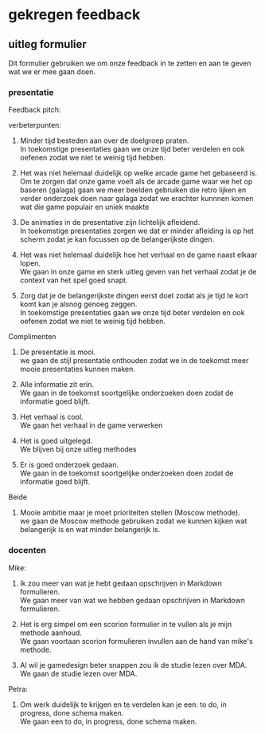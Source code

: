 # gekregen feedback

## uitleg formulier
Dit formulier gebruiken we om onze feedback in te zetten en aan te geven wat we er mee gaan doen.

### presentatie
Feedback pitch:

verbeterpunten:
1. Minder tijd besteden aan over de doelgroep praten.  
In toekomstige presentaties gaan we onze tijd beter verdelen en ook oefenen zodat we niet te weinig tijd hebben.

2. Het was niet helemaal duidelijk op welke arcade game het gebaseerd is.  
Om te zorgen dat onze game voelt als de arcade game waar we het op baseren (galaga) gaan we meer beelden gebruiken die retro lijken en verder onderzoek doen naar galaga zodat we erachter kunnnen komen wat die game populair en uniek maakte

3. De animaties in de presentative zijn lichtelijk afleidend.  
In toekomstige presentaties zorgen we dat er minder afleiding is op het scherm zodat je kan focussen op de belangerijkste dingen.

4. Het was niet helemaal duidelijk hoe het verhaal en de game naast elkaar lopen.  
We gaan in onze game en sterk uitleg geven van het verhaal zodat je de context van het spel goed snapt.

5. Zorg dat je de belangerijkste dingen eerst doet zodat als je tijd te kort komt kan je alsnog genoeg zeggen.  
In toekomstige presentaties gaan we onze tijd beter verdelen en ook oefenen zodat we niet te weinig tijd hebben.


Complimenten
1. De presentatie is mooi.  
we gaan de stijl presentatie onthouden zodat we in de toekomst meer mooie presentaties kunnen maken.

2. Alle informatie zit erin.  
We gaan in de toekomst soortgelijke onderzoeken doen zodat de informatie goed blijft.

3. Het verhaal is cool.  
We gaan het verhaal in de game verwerken

4. Het is goed uitgelegd.  
We blijven bij onze uitleg methodes

5. Er is goed onderzoek gedaan.  
We gaan in de toekomst soortgelijke onderzoeken doen zodat de informatie goed blijft.

Beide
1. Mooie ambitie maar je moet prioriteiten stellen (Moscow methode).  
we gaan de Moscow methode gebruiken zodat we kunnen kijken wat belangerijk is en wat minder belangerijk is.

### docenten
Mike:  
1. Ik zou meer van wat je hebt gedaan opschrijven in Markdown formulieren.  
We gaan meer van wat we hebben gedaan opschrijven in Markdown formulieren.

2. Het is erg simpel om een scorion formulier in te vullen als je mijn methode aanhoud.  
We gaan voortaan scorion formulieren invullen aan de hand van mike's methode.

3. Al wil je gamedesign beter snappen zou ik de studie lezen over MDA.  
We gaan de studie lezen over MDA.

Petra:  
1. Om werk duidelijk te krijgen en te verdelen kan je een: to do, in progress, done schema maken.  
We gaan een to do, in progress, done schema maken.





